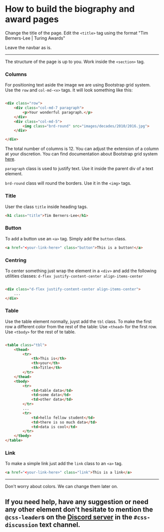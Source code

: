 # How to build the biography and award pages

Change the title of the page. Edit the ```<title>``` tag using the format "Tim Berners-Lee | Turing Awards"

Leave the navbar as is.

---
The structure of the page is up to you. Work inside the ```<section>``` tag.

### Columns

For positioning text aside the image we are using Bootstrap grid system.
Use the ```row``` and ```col-md-<x>``` tags.
It will look something like this:

```html

<div class="row">
    <div class="col-md-7 paragraph">
        <p>Your wonderful paragraph.</p>
    </div>
    <div class="col-md-5">
        <img class="brd-round" src="images/decades/2010/2016.jpg">
    </div>

</div>
```

The total number of columns is 12. You can adjust the extension of a column at your discretion. You can find
documentation about Bootstrap grid system [here](https://getbootstrap.com/docs/5.1/layout/grid/).

```paragraph``` class is used to justify text. Use it inside the parent div of a text element.

```brd-round``` class will round the borders. Use it in the ```<img>``` tags.

### Title

User the class ```title``` inside heading tags.

```html
<h1 class="title">Tim Berners-Lee</h1>
```

### Button

To add a button use an ```<a>``` tag. Simply add the ```button``` class.

```html
<a href="<your-link-here>" class="button">This is a button!</a>
```

### Centring

To center something just wrap the element in a ```<div>``` and add the following utilities
classes: ```d-flex justify-content-center align-items-center```

```html

<div class="d-flex justify-content-center align-items-center">
    ...
</div>
```

### Table

Use the table element normally, juyst add the ```tbl``` class. To make the first row a different color from the rest of
the table:
Use ```<thead>``` for the first row. Use ```<tbody>``` for the rest of te table.

```html

<table class="tbl">
    <thead>
        <tr>
            <th>This is</th>
            <th>your</th>
            <th>Title</th>
        </tr>
    </thead>
    <tbody>
        <tr>
            <td>table data</td>
            <td>some data</td>
            <td>other data</td>
        </tr>
        ...
        <tr>
            <td>hello fellow student</td>
            <td>there is so much data</td>
            <td>data is cool</td>
        </tr>
    </tbody>
</table>
```

### Link

To make a simple link just add the ```link``` class to an ```<a>``` tag.

```html
<a href="<your-link-here>" class="link">This is a link</a>
```

---
Don't worry about colors. We can change them later on.

## If you need help, have any suggestion or need any other element don't hesitate to mention the ```@css-leader```s on the [Discord server](https://discord.gg/mj5NDDUQf3) in the ```#css-discussion``` text channel.